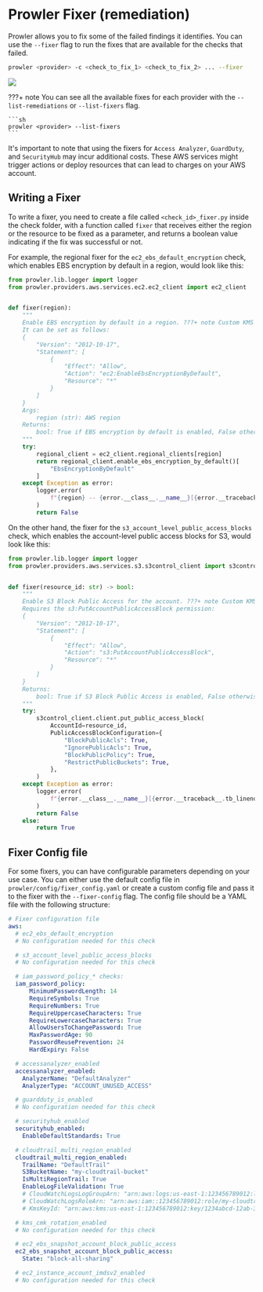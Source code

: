 # Prowler Fixer (remediation)

Prowler allows you to fix some of the failed findings it identifies. You can use the `--fixer` flag to run the fixes that are available for the checks that failed.

```sh
prowler <provider> -c <check_to_fix_1> <check_to_fix_2> ... --fixer
```

<img src="../img/fixer.png">

???+ note
    You can see all the available fixes for each provider with the `--list-remediations` or `--list-fixers` flag.

    ```sh
    prowler <provider> --list-fixers
    ```

It's important to note that using the fixers for `Access Analyzer`, `GuardDuty`, and `SecurityHub` may incur additional costs. These AWS services might trigger actions or deploy resources that can lead to charges on your AWS account.

## Writing a Fixer

To write a fixer, you need to create a file called `<check_id>_fixer.py` inside the check folder, with a function called `fixer` that receives either the region or the resource to be fixed as a parameter, and returns a boolean value indicating if the fix was successful or not.

For example, the regional fixer for the `ec2_ebs_default_encryption` check, which enables EBS encryption by default in a region, would look like this:

```python
from prowler.lib.logger import logger
from prowler.providers.aws.services.ec2.ec2_client import ec2_client


def fixer(region):
    """
    Enable EBS encryption by default in a region. ???+ note Custom KMS keys for EBS Default Encryption may be overwritten. Requires the ec2:EnableEbsEncryptionByDefault permission.
    It can be set as follows:
    {
        "Version": "2012-10-17",
        "Statement": [
            {
                "Effect": "Allow",
                "Action": "ec2:EnableEbsEncryptionByDefault",
                "Resource": "*"
            }
        ]
    }
    Args:
        region (str): AWS region
    Returns:
        bool: True if EBS encryption by default is enabled, False otherwise
    """
    try:
        regional_client = ec2_client.regional_clients[region]
        return regional_client.enable_ebs_encryption_by_default()[
            "EbsEncryptionByDefault"
        ]
    except Exception as error:
        logger.error(
            f"{region} -- {error.__class__.__name__}[{error.__traceback__.tb_lineno}]: {error}"
        )
        return False
```

On the other hand, the fixer for the `s3_account_level_public_access_blocks` check, which enables the account-level public access blocks for S3, would look like this:

```python
from prowler.lib.logger import logger
from prowler.providers.aws.services.s3.s3control_client import s3control_client


def fixer(resource_id: str) -> bool:
    """
    Enable S3 Block Public Access for the account. ???+ note Custom KMS keys for EBS Default Encryption may be overwritten. By blocking all S3 public access you may break public S3 buckets.
    Requires the s3:PutAccountPublicAccessBlock permission:
    {
        "Version": "2012-10-17",
        "Statement": [
            {
                "Effect": "Allow",
                "Action": "s3:PutAccountPublicAccessBlock",
                "Resource": "*"
            }
        ]
    }
    Returns:
        bool: True if S3 Block Public Access is enabled, False otherwise
    """
    try:
        s3control_client.client.put_public_access_block(
            AccountId=resource_id,
            PublicAccessBlockConfiguration={
                "BlockPublicAcls": True,
                "IgnorePublicAcls": True,
                "BlockPublicPolicy": True,
                "RestrictPublicBuckets": True,
            },
        )
    except Exception as error:
        logger.error(
            f"{error.__class__.__name__}[{error.__traceback__.tb_lineno}]: {error}"
        )
        return False
    else:
        return True
```

## Fixer Config file

For some fixers, you can have configurable parameters depending on your use case. You can either use the default config file in `prowler/config/fixer_config.yaml` or create a custom config file and pass it to the fixer with the `--fixer-config` flag. The config file should be a YAML file with the following structure:

```yaml
# Fixer configuration file
aws:
  # ec2_ebs_default_encryption
  # No configuration needed for this check

  # s3_account_level_public_access_blocks
  # No configuration needed for this check

  # iam_password_policy_* checks:
  iam_password_policy:
      MinimumPasswordLength: 14
      RequireSymbols: True
      RequireNumbers: True
      RequireUppercaseCharacters: True
      RequireLowercaseCharacters: True
      AllowUsersToChangePassword: True
      MaxPasswordAge: 90
      PasswordReusePrevention: 24
      HardExpiry: False

  # accessanalyzer_enabled
  accessanalyzer_enabled:
    AnalyzerName: "DefaultAnalyzer"
    AnalyzerType: "ACCOUNT_UNUSED_ACCESS"

  # guardduty_is_enabled
  # No configuration needed for this check

  # securityhub_enabled
  securityhub_enabled:
    EnableDefaultStandards: True

  # cloudtrail_multi_region_enabled
  cloudtrail_multi_region_enabled:
    TrailName: "DefaultTrail"
    S3BucketName: "my-cloudtrail-bucket"
    IsMultiRegionTrail: True
    EnableLogFileValidation: True
    # CloudWatchLogsLogGroupArn: "arn:aws:logs:us-east-1:123456789012:log-group:my-cloudtrail-log-group"
    # CloudWatchLogsRoleArn: "arn:aws:iam::123456789012:role/my-cloudtrail-role"
    # KmsKeyId: "arn:aws:kms:us-east-1:123456789012:key/1234abcd-12ab-34cd-56ef-1234567890ab"

  # kms_cmk_rotation_enabled
  # No configuration needed for this check

  # ec2_ebs_snapshot_account_block_public_access
  ec2_ebs_snapshot_account_block_public_access:
    State: "block-all-sharing"

  # ec2_instance_account_imdsv2_enabled
  # No configuration needed for this check
```
